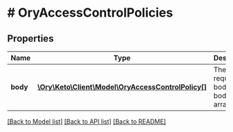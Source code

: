 # # OryAccessControlPolicies

## Properties

Name | Type | Description | Notes
------------ | ------------- | ------------- | -------------
**body** | [**\Ory\Keto\Client\Model\OryAccessControlPolicy[]**](OryAccessControlPolicy.md) | The request body.  in: body type: array | [optional] 

[[Back to Model list]](../../README.md#documentation-for-models) [[Back to API list]](../../README.md#documentation-for-api-endpoints) [[Back to README]](../../README.md)


